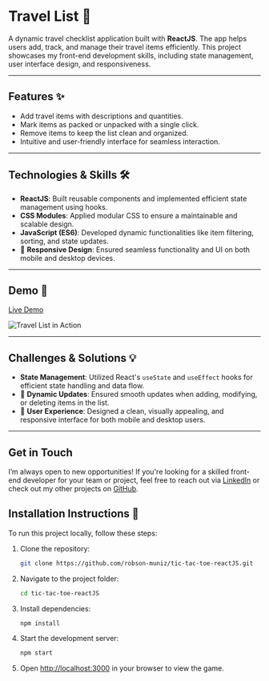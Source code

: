 # Travel List 🧳

A dynamic travel checklist application built with **ReactJS**. The app helps users add, track, and manage their travel items efficiently. This project showcases my front-end development skills, including state management, user interface design, and responsiveness.

---

## Features ✨
- Add travel items with descriptions and quantities.
- Mark items as packed or unpacked with a single click.
- Remove items to keep the list clean and organized.
- Intuitive and user-friendly interface for seamless interaction.

---

## Technologies & Skills 🛠️
- **ReactJS**: Built reusable components and implemented efficient state management using hooks.
- **CSS Modules**: Applied modular CSS to ensure a maintainable and scalable design.
- **JavaScript (ES6)**: Developed dynamic functionalities like item filtering, sorting, and state updates.
- 📱 **Responsive Design**: Ensured seamless functionality and UI on both mobile and desktop devices.

---

## Demo 🎥
[Live Demo](https://www.robsonmuniz.pt)


![Travel List in Action](https://github.com/user-attachments/assets/e75ebd76-8603-472c-a49c-6f8c508444d8)

---

## Challenges & Solutions 💡
- **State Management**: Utilized React's `useState` and `useEffect` hooks for efficient state handling and data flow.
- 🔄 **Dynamic Updates**: Ensured smooth updates when adding, modifying, or deleting items in the list.
- 🎨 **User Experience**: Designed a clean, visually appealing, and responsive interface for both mobile and desktop users.

---


## Get in Touch

I’m always open to new opportunities! If you're looking for a skilled front-end developer for your team or project, feel free to reach out via [LinkedIn](https://www.linkedin.com/in/robson-muniz/) or check out my other projects on [GitHub](https://github.com/robson-muniz).

## Installation Instructions 🔧
To run this project locally, follow these steps:

1. Clone the repository:
   ```bash
   git clone https://github.com/robson-muniz/tic-tac-toe-reactJS.git
   ```

2. Navigate to the project folder:
   ```bash
   cd tic-tac-toe-reactJS
   ```

3. Install dependencies:
   ```bash
   npm install
   ```

4. Start the development server:
   ```bash
   npm start
   ```

5. Open [http://localhost:3000](http://localhost:3000) in your browser to view the game.
